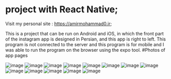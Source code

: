 # project with React Native;

Visit my personal site : https://amirmohammad0.ir;

This is a project that can be run on Android and iOS, in which the front part of the instagram app is designed in Persian, and this app is right to left.
This program is not connected to the server and this program is for mobile and I was able to run the program on the browser using the expo tool.
#Photos of app pages

![image](https://user-images.githubusercontent.com/74311184/127896410-1af6b805-4c44-4b34-94a7-349069a9d689.png)
![image](https://user-images.githubusercontent.com/74311184/127896429-271495ed-c87b-43b9-9ba0-5c7b4829b8fc.png)
![image](https://user-images.githubusercontent.com/74311184/127896517-a61fc7e1-6ab6-4339-9dad-d6198ecc8c74.png)
![image](https://user-images.githubusercontent.com/74311184/127896510-6358f4ca-8c01-4181-992f-fe16cd9936a3.png)
![image](https://user-images.githubusercontent.com/74311184/127896486-487d3874-5c29-49be-9a9a-3636d0add041.png)
![image](https://user-images.githubusercontent.com/74311184/127896603-53e099ba-d9ed-4e49-9d10-f561458fc1a4.png)
![image](https://user-images.githubusercontent.com/74311184/127896584-47a56400-31ed-42ed-912c-40727fa95a0f.png)
![image](https://user-images.githubusercontent.com/74311184/127896644-076d6153-c711-4cd6-844e-9d4f4d4f1c50.png)
![image](https://user-images.githubusercontent.com/74311184/127896666-2c30f8e2-cf31-47e9-a519-9690dc2c6161.png)
![image](https://user-images.githubusercontent.com/74311184/127896682-20a1ac9b-0abb-4585-a9c9-f6cc07f62613.png)
![image](https://user-images.githubusercontent.com/74311184/127896623-97f54e65-f105-42a4-bc30-9bb78491fd75.png)
![image](https://user-images.githubusercontent.com/74311184/127897005-bad0c95a-18d1-42b6-91e1-466f04dbe7fc.png)
![image](https://user-images.githubusercontent.com/74311184/127897032-34fa7346-3990-484d-96c0-1a702312eed6.png)
